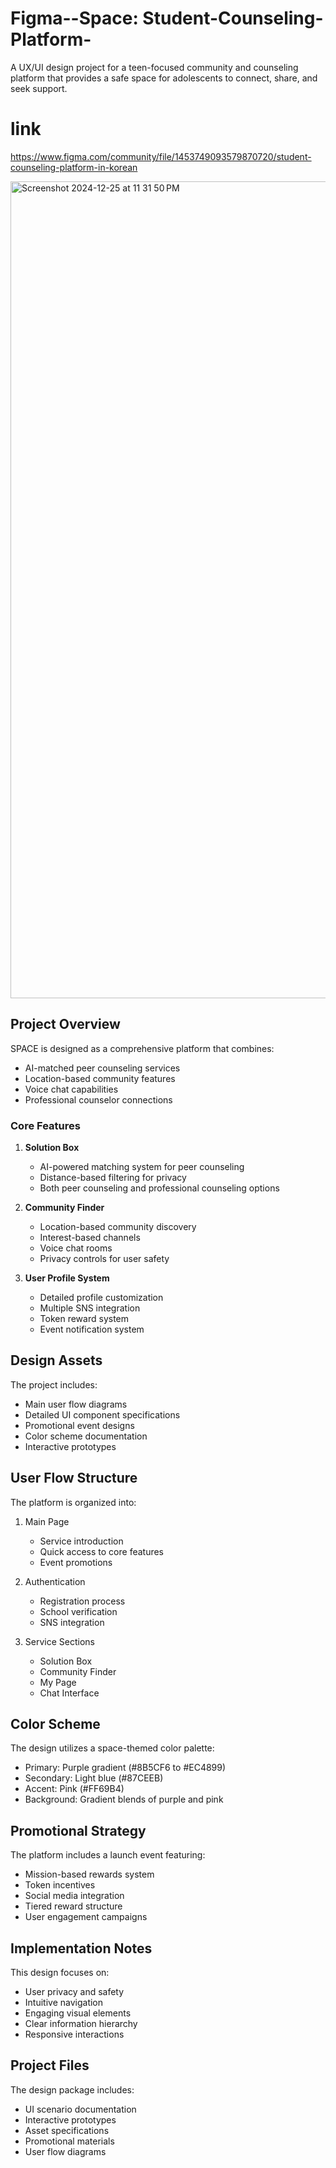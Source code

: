 # Figma--Space: Student-Counseling-Platform-
A UX/UI design project for a teen-focused community and counseling platform that provides a safe space for adolescents to connect, share, and seek support.

# link
https://www.figma.com/community/file/1453749093579870720/student-counseling-platform-in-korean

<img width="1307" alt="Screenshot 2024-12-25 at 11 31 50 PM" src="https://github.com/user-attachments/assets/9465d98e-c550-40a7-bc25-ea6dcde70c63" />

## Project Overview

SPACE is designed as a comprehensive platform that combines:
- AI-matched peer counseling services
- Location-based community features
- Voice chat capabilities
- Professional counselor connections

### Core Features

1. **Solution Box**
   - AI-powered matching system for peer counseling
   - Distance-based filtering for privacy
   - Both peer counseling and professional counseling options

2. **Community Finder**
   - Location-based community discovery
   - Interest-based channels
   - Voice chat rooms
   - Privacy controls for user safety

3. **User Profile System**
   - Detailed profile customization
   - Multiple SNS integration
   - Token reward system
   - Event notification system

## Design Assets

The project includes:
- Main user flow diagrams
- Detailed UI component specifications
- Promotional event designs
- Color scheme documentation
- Interactive prototypes

## User Flow Structure

The platform is organized into:
1. Main Page
   - Service introduction
   - Quick access to core features
   - Event promotions

2. Authentication
   - Registration process
   - School verification
   - SNS integration

3. Service Sections
   - Solution Box
   - Community Finder
   - My Page
   - Chat Interface

## Color Scheme

The design utilizes a space-themed color palette:
- Primary: Purple gradient (#8B5CF6 to #EC4899)
- Secondary: Light blue (#87CEEB)
- Accent: Pink (#FF69B4)
- Background: Gradient blends of purple and pink

## Promotional Strategy

The platform includes a launch event featuring:
- Mission-based rewards system
- Token incentives
- Social media integration
- Tiered reward structure
- User engagement campaigns

## Implementation Notes

This design focuses on:
- User privacy and safety
- Intuitive navigation
- Engaging visual elements
- Clear information hierarchy
- Responsive interactions

## Project Files

The design package includes:
- UI scenario documentation
- Interactive prototypes
- Asset specifications
- Promotional materials
- User flow diagrams
